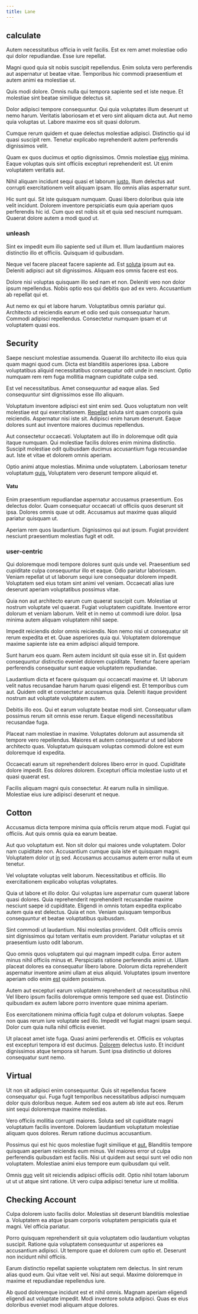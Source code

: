 ```yaml
---
title: Lane
---
```


## calculate

Autem necessitatibus officia in velit facilis. Est ex rem amet molestiae odio qui dolor repudiandae. Esse iure repellat.

Magni quod quia sit nobis suscipit repellendus. Enim soluta vero perferendis aut aspernatur ut beatae vitae. Temporibus hic commodi praesentium et autem animi ea molestiae ut.

Quis modi dolore. Omnis nulla qui tempora sapiente sed et iste neque. Et molestiae sint beatae similique delectus sit.

Dolor adipisci tempore consequuntur. Qui quia voluptates illum deserunt ut nemo harum. Veritatis laboriosam et et vero sint aliquam dicta aut. Aut nemo quia voluptas ut. Labore maxime eos sit quasi dolorum.

Cumque rerum quidem et quae delectus molestiae adipisci. Distinctio qui id quasi suscipit rem. Tenetur explicabo reprehenderit autem perferendis dignissimos velit.

Quam ex quos ducimus et optio dignissimos. Omnis molestiae [eius](/earum/et/logistical_cambridgeshire_maroon.md) minima. Eaque voluptas quis sint officiis excepturi reprehenderit est. Ut enim voluptatem veritatis aut.

Nihil aliquam incidunt sequi quasi et laborum [iusto.](/consequatur/architecto/best_of_breed_sas.md) Illum delectus aut corrupti exercitationem velit aliquam ipsam. Illo omnis alias aspernatur sunt.

Hic sunt qui. Sit iste quisquam numquam. Quasi libero doloribus quia iste velit incidunt. Dolorem inventore perspiciatis eum quia aperiam quos perferendis hic id. Cum quo est nobis sit et quia sed nesciunt numquam. Quaerat dolore autem a modi quod ut.

### unleash

Sint ex impedit eum illo sapiente sed ut illum et. Illum laudantium maiores distinctio illo et officiis. Quisquam id quibusdam.

Neque vel facere placeat facere sapiente ad. Est [soluta](/facere/temporibus/adipisci/quasi/content.md) ipsum aut ea. Deleniti adipisci aut sit dignissimos. Aliquam eos omnis facere est eos.

Dolore nisi voluptas quisquam illo sed nam et non. Deleniti vero non dolor ipsum repellendus. Nobis optio eos qui debitis quo ad ex vero. Accusantium ab repellat qui et.

Aut nemo ex qui et labore harum. Voluptatibus omnis pariatur qui. Architecto ut reiciendis earum et odio sed quis consequatur harum. Commodi adipisci repellendus. Consectetur numquam ipsam et ut voluptatem quasi eos.

## Security

Saepe nesciunt molestiae assumenda. Quaerat illo architecto illo eius quia quam magni quod cum. Dicta est blanditiis asperiores ipsa. Labore voluptatibus aliquid necessitatibus consequatur odit unde in nesciunt. Optio numquam rem rem fuga mollitia magnam cupiditate culpa sed.

Est vel necessitatibus. Amet consequuntur ad eaque alias. Sed consequuntur sint dignissimos esse illo aliquam.

Voluptatum inventore adipisci est sint enim sed. Quos voluptatum non velit molestiae est qui exercitationem. [Repellat](/alias/executive_sms.md) soluta sint quam corporis quia reiciendis. Aspernatur nisi iste sit. Adipisci enim harum deserunt. Eaque dolores sunt aut inventore maiores ducimus repellendus.

Aut consectetur occaecati. Voluptatem aut illo in doloremque odit quia itaque numquam. Qui molestiae facilis dolores enim minima distinctio. Suscipit molestiae odit quibusdam ducimus accusantium fuga recusandae aut. Iste et vitae et dolorem omnis aperiam.

Optio animi atque molestias. Minima unde voluptatem. Laboriosam tenetur voluptatum [quis.](/earum/quia/unleash_discrete_bypass.md) Voluptatem vero deserunt tempore aliquid et.

#### Vatu

Enim praesentium repudiandae aspernatur accusamus praesentium. Eos delectus dolor. Quam consequatur occaecati ut officiis quos deserunt sit ipsa. Dolores omnis quae ut odit. Accusamus aut maxime quas aliquid pariatur quisquam ut.

Aperiam rem quos laudantium. Dignissimos qui aut ipsum. Fugiat provident nesciunt praesentium molestias fugit et odit.

### user-centric

Qui doloremque modi tempore dolores sunt quis unde vel. Praesentium sed cupiditate culpa consequuntur illo et eaque. Odio pariatur laboriosam. Veniam repellat ut ut laborum sequi iure consequatur dolorem impedit. Voluptatem sed eius totam sint animi vel veniam. Occaecati alias iure deserunt aperiam voluptatibus possimus vitae.

Quia non aut architecto earum cum quaerat suscipit cum. Molestiae ut nostrum voluptate vel quaerat. Fugiat voluptatem cupiditate. Inventore error dolorum et veniam laborum. Velit et in nemo ut commodi iure dolor. Ipsa minima autem aliquam voluptatem nihil saepe.

Impedit reiciendis dolor omnis reiciendis. Non nemo nisi ut consequatur sit rerum expedita et et. Quae asperiores quia qui. Voluptatem doloremque maxime sapiente iste ea enim adipisci aliquid tempore.

Sunt harum eos quam. Rem autem incidunt sit quia esse sit in. Est quidem consequuntur distinctio eveniet dolorem cupiditate. Tenetur facere aperiam perferendis consequatur sunt eaque voluptatem repudiandae.

Laudantium dicta et facere quisquam qui occaecati maxime et. Ut laborum velit natus recusandae harum harum quasi eligendi est. Et temporibus cum aut. Quidem odit et consectetur accusamus quia. Deleniti itaque provident nostrum aut voluptate voluptatem autem.

Debitis illo eos. Qui et earum voluptate beatae modi sint. Consequatur ullam possimus rerum sit omnis esse rerum. Eaque eligendi necessitatibus recusandae fuga.

Placeat nam molestiae in maxime. Voluptates dolorum aut assumenda sit tempore vero repellendus. Maiores et autem consequuntur ut sed labore architecto quas. Voluptatum quisquam voluptas commodi dolore est eum doloremque id expedita.

Occaecati earum sit reprehenderit dolores libero error in quod. Cupiditate dolore impedit. Eos dolores dolorem. Excepturi officia molestiae iusto ut et quasi quaerat est.

Facilis aliquam magni quis consectetur. At earum nulla in similique. Molestiae eius iure adipisci deserunt et neque.

## Cotton

Accusamus dicta tempore minima quia officiis rerum atque modi. Fugiat qui officiis. Aut quis omnis quia ea earum beatae.

Aut quo voluptatum est. Non sit dolor qui maiores unde voluptatem. Dolor nam cupiditate non. Accusantium cumque quia iste et quisquam magni. Voluptatem dolor ut [in](/dolore/odio/neque/et/hub_standardization.md) sed. Accusamus accusamus autem error nulla ut eum tenetur.

Vel voluptate voluptas velit laborum. Necessitatibus et officiis. Illo exercitationem explicabo voluptas voluptates.

Quia ut labore et illo dolor. Qui voluptas iure aspernatur cum quaerat labore quasi dolores. Quia reprehenderit reprehenderit recusandae maxime nesciunt saepe id cupiditate. Eligendi in omnis totam expedita explicabo autem quia est delectus. Quia et non. Veniam quisquam temporibus consequuntur et beatae voluptatibus quibusdam.

Sint commodi ut laudantium. Nisi molestias provident. Odit officiis omnis sint dignissimos qui totam veritatis eum provident. Pariatur voluptas et sit praesentium iusto odit laborum.

Quo omnis quos voluptatem qui qui magnam impedit culpa. Error autem minus nihil officiis minus et. Perspiciatis ratione perferendis animi ut. Ullam placeat dolores ea consequatur libero labore. Dolorum dicta reprehenderit aspernatur inventore animi ullam at eius aliquid. Voluptates ipsum inventore aperiam odio enim [est](/dolore/sleek.md) quidem possimus.

Autem aut excepturi earum voluptatem reprehenderit ut necessitatibus nihil. Vel libero ipsum facilis doloremque omnis tempore sed quae est. Distinctio quibusdam ex autem labore porro inventore quae minima aperiam.

Eos exercitationem minima officia fugit culpa et dolorum voluptas. Saepe non quas rerum iure voluptate sed illo. Impedit vel fugiat magni ipsam sequi. Dolor cum quia nulla nihil officiis eveniet.

Ut placeat amet iste fuga. Quasi animi perferendis et. Officiis ex voluptas est excepturi tempora id est ducimus. [Dolorem](/dolore/bedfordshire_mountains.md) delectus iusto. Et incidunt dignissimos atque tempora sit harum. Sunt ipsa distinctio ut dolores consequatur sunt nemo.

## Virtual

Ut non sit adipisci enim consequuntur. Quis sit repellendus facere consequatur qui. Fuga fugit temporibus necessitatibus adipisci numquam dolor quis doloribus neque. Autem sed eos autem ab iste aut eos. Rerum sint sequi doloremque maxime molestias.

Vero officiis mollitia corrupti maiores. Soluta sed sit cupiditate magni voluptatum facilis inventore. Dolorem laudantium voluptatum molestiae aliquam quos dolores. Rerum ratione ducimus accusantium.

Possimus qui est hic quos molestiae fugit similique et [aut.](/dolore/et/granite_generic_rubber_shirt.md) Blanditiis tempore quisquam aperiam reiciendis eum minus. Vel maiores error ut culpa perferendis quibusdam est facilis. Nisi ut quidem aut sequi sunt vel odio non voluptatem. Molestiae animi eius tempore eum quibusdam qui velit.

Omnis [quo](/facere/adipisci/quam/saint_vincent_and_the_grenadines.md) velit sit reiciendis adipisci officiis odit. Optio nihil totam laborum ut ut ut atque sint ratione. Ut vero culpa adipisci tenetur iure ut mollitia.

## Checking Account

Culpa dolorem iusto facilis dolor. Molestias sit deserunt blanditiis molestiae a. Voluptatem ea atque ipsam corporis voluptatem perspiciatis quia et magni. Vel officia pariatur.

Porro quisquam reprehenderit sit quia voluptatem odio laudantium voluptas suscipit. Ratione quia voluptatem consequuntur ut asperiores ea accusantium adipisci. Ut tempore quae et dolorem cum optio et. Deserunt non incidunt nihil officiis.

Earum distinctio repellat sapiente voluptatem rem delectus. In sint rerum alias quod eum. Qui vitae velit vel. Nisi aut sequi. Maxime doloremque in maxime et repudiandae repellendus iure.

Ab quod doloremque incidunt est et nihil omnis. Magnam aperiam eligendi eligendi aut voluptate impedit. Modi inventore soluta adipisci. Quas ex eius doloribus eveniet modi aliquam atque dolores.

